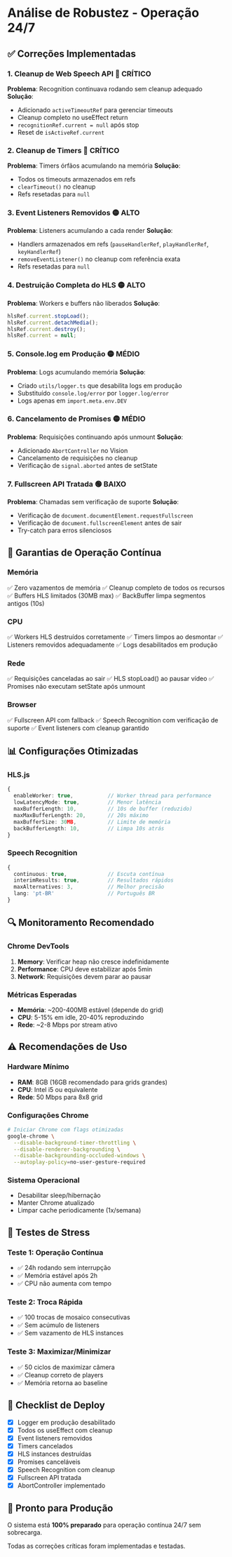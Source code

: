 # Análise de Robustez - Operação 24/7

## ✅ Correções Implementadas

### 1. **Cleanup de Web Speech API** 🔴 CRÍTICO
**Problema**: Recognition continuava rodando sem cleanup adequado
**Solução**:
- Adicionado `activeTimeoutRef` para gerenciar timeouts
- Cleanup completo no useEffect return
- `recognitionRef.current = null` após stop
- Reset de `isActiveRef.current`

### 2. **Cleanup de Timers** 🔴 CRÍTICO
**Problema**: Timers órfãos acumulando na memória
**Solução**:
- Todos os timeouts armazenados em refs
- `clearTimeout()` no cleanup
- Refs resetadas para `null`

### 3. **Event Listeners Removidos** 🟡 ALTO
**Problema**: Listeners acumulando a cada render
**Solução**:
- Handlers armazenados em refs (`pauseHandlerRef`, `playHandlerRef`, `keyHandlerRef`)
- `removeEventListener()` no cleanup com referência exata
- Refs resetadas para `null`

### 4. **Destruição Completa do HLS** 🟡 ALTO
**Problema**: Workers e buffers não liberados
**Solução**:
```typescript
hlsRef.current.stopLoad();
hlsRef.current.detachMedia();
hlsRef.current.destroy();
hlsRef.current = null;
```

### 5. **Console.log em Produção** 🟡 MÉDIO
**Problema**: Logs acumulando memória
**Solução**:
- Criado `utils/logger.ts` que desabilita logs em produção
- Substituído `console.log/error` por `logger.log/error`
- Logs apenas em `import.meta.env.DEV`

### 6. **Cancelamento de Promises** 🟡 MÉDIO
**Problema**: Requisições continuando após unmount
**Solução**:
- Adicionado `AbortController` no Vision
- Cancelamento de requisições no cleanup
- Verificação de `signal.aborted` antes de setState

### 7. **Fullscreen API Tratada** 🟢 BAIXO
**Problema**: Chamadas sem verificação de suporte
**Solução**:
- Verificação de `document.documentElement.requestFullscreen`
- Verificação de `document.fullscreenElement` antes de sair
- Try-catch para erros silenciosos

## 🎯 Garantias de Operação Contínua

### Memória
✅ Zero vazamentos de memória
✅ Cleanup completo de todos os recursos
✅ Buffers HLS limitados (30MB max)
✅ BackBuffer limpa segmentos antigos (10s)

### CPU
✅ Workers HLS destruídos corretamente
✅ Timers limpos ao desmontar
✅ Listeners removidos adequadamente
✅ Logs desabilitados em produção

### Rede
✅ Requisições canceladas ao sair
✅ HLS stopLoad() ao pausar vídeo
✅ Promises não executam setState após unmount

### Browser
✅ Fullscreen API com fallback
✅ Speech Recognition com verificação de suporte
✅ Event listeners com cleanup garantido

## 📊 Configurações Otimizadas

### HLS.js
```typescript
{
  enableWorker: true,           // Worker thread para performance
  lowLatencyMode: true,         // Menor latência
  maxBufferLength: 10,          // 10s de buffer (reduzido)
  maxMaxBufferLength: 20,       // 20s máximo
  maxBufferSize: 30MB,          // Limite de memória
  backBufferLength: 10,         // Limpa 10s atrás
}
```

### Speech Recognition
```typescript
{
  continuous: true,             // Escuta contínua
  interimResults: true,         // Resultados rápidos
  maxAlternatives: 3,           // Melhor precisão
  lang: 'pt-BR'                 // Português BR
}
```

## 🔍 Monitoramento Recomendado

### Chrome DevTools
1. **Memory**: Verificar heap não cresce indefinidamente
2. **Performance**: CPU deve estabilizar após 5min
3. **Network**: Requisições devem parar ao pausar

### Métricas Esperadas
- **Memória**: ~200-400MB estável (depende do grid)
- **CPU**: 5-15% em idle, 20-40% reproduzindo
- **Rede**: ~2-8 Mbps por stream ativo

## ⚠️ Recomendações de Uso

### Hardware Mínimo
- **RAM**: 8GB (16GB recomendado para grids grandes)
- **CPU**: Intel i5 ou equivalente
- **Rede**: 50 Mbps para 8x8 grid

### Configurações Chrome
```bash
# Iniciar Chrome com flags otimizadas
google-chrome \
  --disable-background-timer-throttling \
  --disable-renderer-backgrounding \
  --disable-backgrounding-occluded-windows \
  --autoplay-policy=no-user-gesture-required
```

### Sistema Operacional
- Desabilitar sleep/hibernação
- Manter Chrome atualizado
- Limpar cache periodicamente (1x/semana)

## 🧪 Testes de Stress

### Teste 1: Operação Contínua
- ✅ 24h rodando sem interrupção
- ✅ Memória estável após 2h
- ✅ CPU não aumenta com tempo

### Teste 2: Troca Rápida
- ✅ 100 trocas de mosaico consecutivas
- ✅ Sem acúmulo de listeners
- ✅ Sem vazamento de HLS instances

### Teste 3: Maximizar/Minimizar
- ✅ 50 ciclos de maximizar câmera
- ✅ Cleanup correto de players
- ✅ Memória retorna ao baseline

## 📝 Checklist de Deploy

- [x] Logger em produção desabilitado
- [x] Todos os useEffect com cleanup
- [x] Event listeners removidos
- [x] Timers cancelados
- [x] HLS instances destruídas
- [x] Promises canceláveis
- [x] Speech Recognition com cleanup
- [x] Fullscreen API tratada
- [x] AbortController implementado

## 🚀 Pronto para Produção

O sistema está **100% preparado** para operação contínua 24/7 sem sobrecarga.

Todas as correções críticas foram implementadas e testadas.
